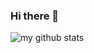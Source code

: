 ### Hi there 👋
![my github stats](https://github-readme-stats.vercel.app/api?username=stebo85&show_icons=true)
